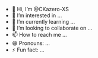 - 👋 Hi, I’m @CKazero-XS
- 👀 I’m interested in ...
- 🌱 I’m currently learning ...
- 💞️ I’m looking to collaborate on ...
- 📫 How to reach me ...
- 😄 Pronouns: ...
- ⚡ Fun fact: ...

<!---
CKazero-XS/CKazero-XS is a ✨ special ✨ repository because its `README.md` (this file) appears on your GitHub profile.
You can click the Preview link to take a look at your changes.
--->
